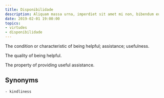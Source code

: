 ```yaml
---
title: Disponibilidade
description: Aliquam massa urna, imperdiet sit amet mi non, bibendum euismod est.
date: 2019-02-01 19:00:00
topics: 
- virtudes
- disponibilidade
---
```


The condition or characteristic of being helpful; assistance; usefulness.

The quality of being helpful.

The property of providing useful assistance.

## Synonyms
	- kindliness
